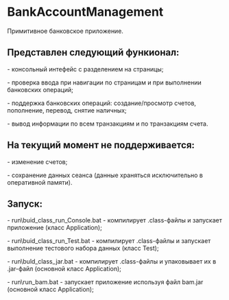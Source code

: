 # BankAccountManagement
Примитивное банковское приложение.

## Представлен следующий функионал:
<p>- консольный интефейс с разделением на страницы;
<p>- проверка ввода при навигации по страницам и при выполнении банковских операций;
<p>- поддержка банковских операций: создание/просмотр счетов, пополнение, перевод, снятие наличных;
<p>- вывод информации по всем транзакциям и по транзакциям счета.
  
## На текущий момент не поддерживается:
<p>- изменение счетов;
<p>- сохранение данных сеанса (данные храняться исключительно в оперативной памяти).

## Запуск:
<p>- run\buid_class_run_Console.bat - компилирует .class-файлы и запускает приложение (класс Application);
<p>- run\buid_class_run_Test.bat - компилирует .class-файлы и запускает выполнение тестового набора данных (класс Test);
<p>- run\buld_class_jar.bat - компилирует .class-файлы и упаковывает их в .jar-файл (основной класс Application);
<p>- run\run_bam.bat - запускает приложение используя файл bam.jar (основной класс Application);
